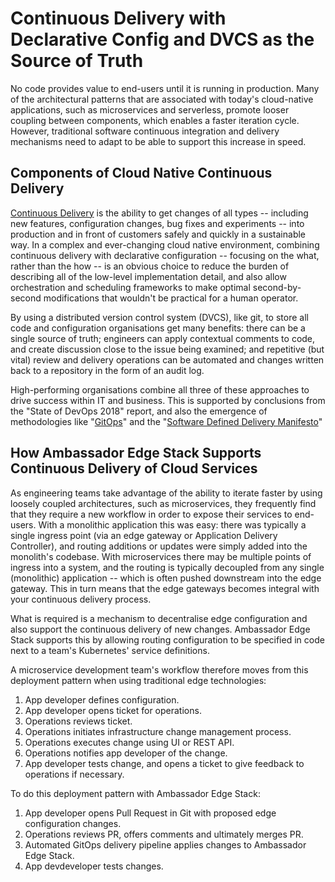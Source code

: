 # Continuous Delivery with Declarative Config and DVCS as the Source of Truth

No code provides value to end-users until it is running in production. Many of the architectural patterns that are associated with today's cloud-native applications, such as microservices and serverless, promote looser coupling between components, which enables a faster iteration cycle. However, traditional software continuous integration and delivery mechanisms need to adapt to be able to support this increase in speed.

## Components of Cloud Native Continuous Delivery

[Continuous Delivery](https://continuousdelivery.com/) is the ability to get changes of all types -- including new features, configuration changes, bug fixes and experiments -- into production and in front of customers safely and quickly in a sustainable way. In a complex and ever-changing cloud native environment, combining continuous delivery with declarative configuration -- focusing on the what, rather than the how -- is an obvious choice to reduce the burden of describing all of the low-level implementation detail, and also allow orchestration and scheduling frameworks to make optimal second-by-second modifications that wouldn't be practical for a human operator.

By using a distributed version control system (DVCS), like git, to store all code and configuration organisations get many benefits: there can be a single source of truth; engineers can apply contextual comments to code, and create discussion close to the issue being examined; and repetitive (but vital) review and delivery operations can be automated and changes written back to a repository in the form of an audit log.

High-performing organisations combine all three of these approaches to drive success within IT and business. This is supported by conclusions from the "State of DevOps 2018" report, and also the emergence of methodologies like "[GitOps](https://www.weave.works/blog/gitops-operations-by-pull-request)" and the "[Software Defined Delivery Manifesto](https://sdd-manifesto.org/)"

## How Ambassador Edge Stack Supports Continuous Delivery of Cloud Services

As engineering teams take advantage of the ability to iterate faster by using loosely coupled architectures, such as microservices, they frequently find that they require a new workflow in order to expose their services to end-users. With a monolithic application this was easy: there was typically a single ingress point (via an edge gateway or Application Delivery Controller), and routing additions or updates were simply added into the monolith's codebase. With microservices there may be multiple points of ingress into a system, and the routing is typically decoupled from any single (monolithic) application -- which is often pushed downstream into the edge gateway. This in turn means that the edge gateways becomes integral with your continuous delivery process.

What is required is a mechanism to decentralise edge configuration and also support the continuous delivery of new changes. Ambassador Edge Stack supports this by allowing routing configuration to be specified in code next to a team's Kubernetes' service definitions.

A microservice development team's workflow therefore moves from this deployment pattern when using traditional edge technologies:

1. App developer defines configuration.
2. App developer opens ticket for operations.
3. Operations reviews ticket.
4. Operations initiates infrastructure change management process.
5. Operations executes change using UI or REST API.
6. Operations notifies app developer of the change.
7. App developer tests change, and opens a ticket to give feedback to operations if necessary.

To do this deployment pattern with Ambassador Edge Stack:

1. App developer opens Pull Request in Git with proposed edge configuration changes.
2. Operations reviews PR, offers comments and ultimately merges PR.
3. Automated GitOps delivery pipeline applies changes to Ambassador Edge Stack.
4. App devdeveloper tests changes.


